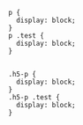 
    p {
      display: block;
    }
    p .test {
      display: block;
    }
  

    .h5-p {
      display: block;
    }
    .h5-p .test {
      display: block;
    }
